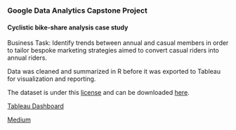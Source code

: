 ### Google Data Analytics Capstone Project

#### Cyclistic bike-share analysis case study

Business Task: Identify trends between annual and casual members in order to tailor bespoke marketing strategies aimed to convert casual riders into annual riders. 

Data was cleaned and summarized in R before it was exported to Tableau for visualization and reporting. 

The dataset is under this [license](https://ride.divvybikes.com/data-license-agreement) and can be downloaded [here](https://divvy-tripdata.s3.amazonaws.com/index.html).

[Tableau Dashboard](https://public.tableau.com/app/profile/alvin.tan5342/viz/GoogleDataAnalyticsCapstoneProjectCyclistic_16660020456930/CapstonePresentation)

[Medium](https://medium.com/@alvintan55/google-data-analytics-capstone-project-cyclistic-f763791d6005)
